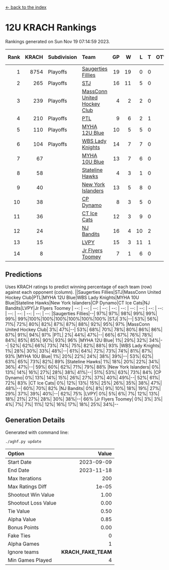 [<- back to the index](readme.md)
# 12U KRACH Rankings
Rankings generated on Sun Nov 19 07:14:59 2023.

Rank|KRACH|Subdivision|Team|GP|W|L|T|OTW|OTL|SoS|Exp Wins|Win Diff
---:|---:|:---|:---|---:|---:|---:|---:|---:|---:|---:|---:|---:
1|8754|Playoffs|[Saugerties Fillies](https://gamesheetstats.com/seasons/3663/teams/140805/schedule)|19|19|0|0|0|0|80|19.8|-0.0
2|265|Playoffs|[STJ](https://gamesheetstats.com/seasons/3663/teams/140800/schedule)|16|11|5|0|1|0|1105|11.9|0.0
3|239|Playoffs|[MassConn United Hockey Club](https://gamesheetstats.com/seasons/3663/teams/140797/schedule)|4|2|2|0|1|0|1848|2.9|0.0
4|210|Playoffs|[PTL](https://gamesheetstats.com/seasons/3663/teams/140791/schedule)|9|6|2|1|0|1|98|7.4|0.0
5|110|Playoffs|[MYHA 12U Blue](https://gamesheetstats.com/seasons/3663/teams/140799/schedule)|10|5|5|0|0|1|900|5.9|0.0
6|104|Playoffs|[WBS Lady Knights](https://gamesheetstats.com/seasons/3663/teams/140808/schedule)|14|7|7|0|0|0|1829|7.9|0.0
7|67||[MYHA 10U Blue](https://gamesheetstats.com/seasons/3663/teams/140806/schedule)|13|7|6|0|0|1|695|7.9|0.0
8|58||[Stateline Hawks](https://gamesheetstats.com/seasons/3663/teams/174606/schedule)|4|3|1|0|0|1|19|3.9|0.0
9|40||[New York Islanders](https://gamesheetstats.com/seasons/3663/teams/140809/schedule)|13|5|8|0|1|0|1304|5.9|0.0
10|38||[CP Dynamo](https://gamesheetstats.com/seasons/3663/teams/140802/schedule)|8|3|5|0|0|1|1036|3.9|0.0
11|36||[CT Ice Cats](https://gamesheetstats.com/seasons/3663/teams/140801/schedule)|12|3|9|0|1|1|1440|3.9|0.0
12|24||[NJ Bandits](https://gamesheetstats.com/seasons/3663/teams/140807/schedule)|16|4|10|2|1|0|2097|5.9|0.0
13|15||[LVPY](https://gamesheetstats.com/seasons/3663/teams/140804/schedule)|15|3|11|1|2|0|629|4.4|0.0
14|8||[Jr Flyers Toomey](https://gamesheetstats.com/seasons/3663/teams/140803/schedule)|7|1|6|0|0|1|45|1.9|0.0

## Predictions
Uses KRACH ratings to predict winning percentage of each team (row) against each opponent (column).
||Saugerties Fillies|STJ|MassConn United Hockey Club|PTL|MYHA 12U Blue|WBS Lady Knights|MYHA 10U Blue|Stateline Hawks|New York Islanders|CP Dynamo|CT Ice Cats|NJ Bandits|LVPY|Jr Flyers Toomey
| --: | --: | --: | --: | --: | --: | --: | --: | --: | --: | --: | --: | --: | --: | --: 
|Saugerties Fillies|--| 97%| 97%| 98%| 99%| 99%| 99%| 99%|100%|100%|100%|100%|100%|100%
|STJ|  3%|--| 53%| 56%| 71%| 72%| 80%| 82%| 87%| 87%| 88%| 92%| 95%| 97%
|MassConn United Hockey Club|  3%| 47%|--| 53%| 68%| 70%| 78%| 80%| 86%| 86%| 87%| 91%| 94%| 97%
|PTL|  2%| 44%| 47%|--| 66%| 67%| 76%| 78%| 84%| 85%| 85%| 90%| 93%| 96%
|MYHA 12U Blue|  1%| 29%| 32%| 34%|--| 52%| 62%| 66%| 73%| 74%| 75%| 82%| 88%| 93%
|WBS Lady Knights|  1%| 28%| 30%| 33%| 48%|--| 61%| 64%| 72%| 73%| 74%| 81%| 87%| 93%
|MYHA 10U Blue|  1%| 20%| 22%| 24%| 38%| 39%|--| 53%| 62%| 63%| 65%| 73%| 82%| 89%
|Stateline Hawks|  1%| 18%| 20%| 22%| 34%| 36%| 47%|--| 59%| 60%| 62%| 71%| 79%| 88%
|New York Islanders|  0%| 13%| 14%| 16%| 27%| 28%| 38%| 41%|--| 51%| 53%| 63%| 73%| 84%
|CP Dynamo|  0%| 13%| 14%| 15%| 26%| 27%| 37%| 40%| 49%|--| 52%| 61%| 72%| 83%
|CT Ice Cats|  0%| 12%| 13%| 15%| 25%| 26%| 35%| 38%| 47%| 48%|--| 60%| 70%| 82%
|NJ Bandits|  0%|  8%|  9%| 10%| 18%| 19%| 27%| 29%| 37%| 39%| 40%|--| 62%| 75%
|LVPY|  0%|  5%|  6%|  7%| 12%| 13%| 18%| 21%| 27%| 28%| 30%| 38%|--| 66%
|Jr Flyers Toomey|  0%|  3%|  3%|  4%|  7%|  7%| 11%| 12%| 16%| 17%| 18%| 25%| 34%|--

## Generation Details

Generated with command line:
```
./aghf.py update
```

| Option | Value |
| :----- | ----: |
| Start Date | 2023-09-09 |
| End Date | 2023-11-18 |
| Max Iterations | 200 |
| Max Ratings Diff | 1e-05 |
| Shootout Win Value | 1.00 |
| Shootout Loss Value | 0.00 |
| Tie Value | 0.50 |
| Alpha Value | 0.85 |
| Bonus Points | 0.00 |
| Fake Ties | 0 |
| Alpha Games | 1 |
| Ignore teams | __KRACH_FAKE_TEAM__ |
| Min Games Played | 4 |

